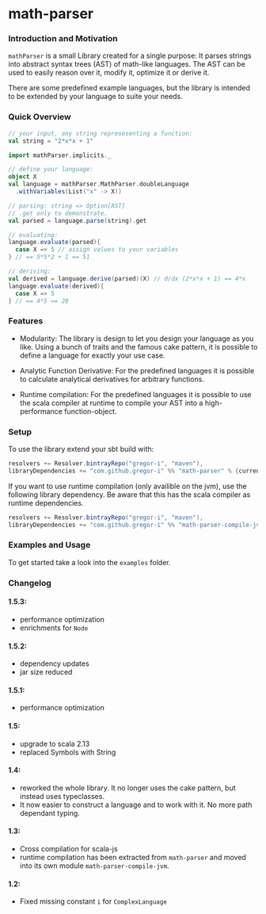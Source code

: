 # math-parser

### Introduction and Motivation

`mathParser` is a small Library created for a single purpose: 
It parses strings into abstract syntax trees (AST) of math-like languages.
The AST can be used to easily reason over it, modify it, optimize it or derive it.

There are some predefined example languages, but the library is intended to be extended by your language to suite your needs.

### Quick Overview

```scala
// your input, any string represesenting a function:
val string = "2*x*x + 1"

import mathParser.implicits._

// define your language:
object X
val language = mathParser.MathParser.doubleLanguage
  .withVariables(List("x" -> X))

// parsing: string => Option[AST]
// .get only to demonstrate.
val parsed = language.parse(string).get

// evaluating:
language.evaluate(parsed){
  case X => 5 // assign values to your variables
} // == 5*5*2 + 1 == 51

// deriving:
val derived = language.derive(parsed)(X) // d/dx (2*x*x + 1) == 4*x
language.evaluate(derived){
  case X => 5
} // == 4*5 == 20
```

### Features

* Modularity: 
The library is design to let you design your language as you like. 
Using a bunch of traits and the famous cake pattern, it is possible to define a language for exactly your use case.

* Analytic Function Derivative: 
For the predefined languages it is possible to calculate analytical derivatives for arbitrary functions.

* Runtime compilation: 
For the predefined languages it is possible to use the scala compiler at runtime to compile your AST into a high-performance function-object.


### Setup

To use the library extend your sbt build with:
```sbt
resolvers += Resolver.bintrayRepo("gregor-i", "maven"),
libraryDependencies += "com.github.gregor-i" %% "math-parser" % {current-version}
```

If you want to use runtime compilation (only availible on the jvm), use the following library dependency.
Be aware that this has the scala compiler as runtime dependencies.
```sbt
resolvers += Resolver.bintrayRepo("gregor-i", "maven"),
libraryDependencies += "com.github.gregor-i" %% "math-parser-compile-jvm" % {current-version}
```

### Examples and Usage

To get started take a look into the `examples` folder.


### Changelog
#### 1.5.3:
- performance optimization
- enrichments for `Node`

#### 1.5.2:
- dependency updates
- jar size reduced

#### 1.5.1:
- performance optimization

#### 1.5:
- upgrade to scala 2.13
- replaced Symbols with String

#### 1.4:
- reworked the whole library. It no longer uses the cake pattern, but instead uses typeclasses.
- It now easier to construct a language and to work with it. No more path dependant typing.

#### 1.3:
- Cross compilation for scala-js
- runtime compilation has been extracted from `math-parser` and moved into its own module `math-parser-compile-jvm`.

#### 1.2:
- Fixed missing constant `i` for `ComplexLanguage`
